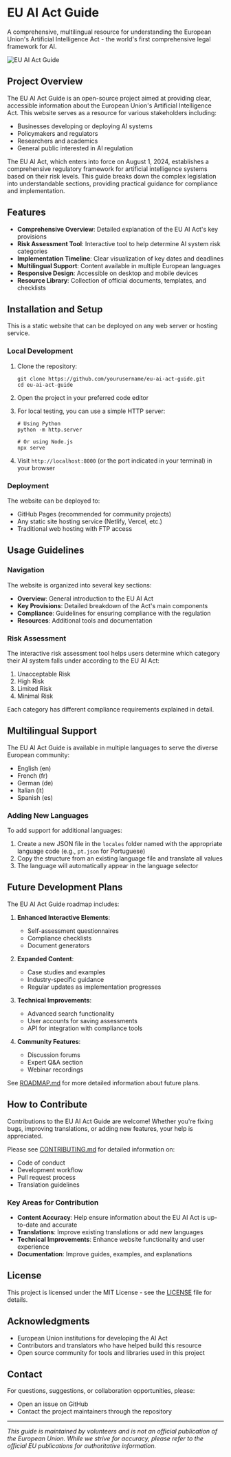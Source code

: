 # EU AI Act Guide

A comprehensive, multilingual resource for understanding the European Union's Artificial Intelligence Act - the world's first comprehensive legal framework for AI.

![EU AI Act Guide](assets/eu-ai-act-banner.jpg)

## Project Overview

The EU AI Act Guide is an open-source project aimed at providing clear, accessible information about the European Union's Artificial Intelligence Act. This website serves as a resource for various stakeholders including:

- Businesses developing or deploying AI systems
- Policymakers and regulators
- Researchers and academics
- General public interested in AI regulation

The EU AI Act, which enters into force on August 1, 2024, establishes a comprehensive regulatory framework for artificial intelligence systems based on their risk levels. This guide breaks down the complex legislation into understandable sections, providing practical guidance for compliance and implementation.

## Features

- **Comprehensive Overview**: Detailed explanation of the EU AI Act's key provisions
- **Risk Assessment Tool**: Interactive tool to help determine AI system risk categories
- **Implementation Timeline**: Clear visualization of key dates and deadlines
- **Multilingual Support**: Content available in multiple European languages
- **Responsive Design**: Accessible on desktop and mobile devices
- **Resource Library**: Collection of official documents, templates, and checklists

## Installation and Setup

This is a static website that can be deployed on any web server or hosting service.

### Local Development

1. Clone the repository:
   ```
   git clone https://github.com/yourusername/eu-ai-act-guide.git
   cd eu-ai-act-guide
   ```

2. Open the project in your preferred code editor

3. For local testing, you can use a simple HTTP server:
   ```
   # Using Python
   python -m http.server
   
   # Or using Node.js
   npx serve
   ```

4. Visit `http://localhost:8000` (or the port indicated in your terminal) in your browser

### Deployment

The website can be deployed to:

- GitHub Pages (recommended for community projects)
- Any static site hosting service (Netlify, Vercel, etc.)
- Traditional web hosting with FTP access

## Usage Guidelines

### Navigation

The website is organized into several key sections:

- **Overview**: General introduction to the EU AI Act
- **Key Provisions**: Detailed breakdown of the Act's main components
- **Compliance**: Guidelines for ensuring compliance with the regulation
- **Resources**: Additional tools and documentation

### Risk Assessment

The interactive risk assessment tool helps users determine which category their AI system falls under according to the EU AI Act:

1. Unacceptable Risk
2. High Risk
3. Limited Risk
4. Minimal Risk

Each category has different compliance requirements explained in detail.

## Multilingual Support

The EU AI Act Guide is available in multiple languages to serve the diverse European community:

- English (en)
- French (fr)
- German (de)
- Italian (it)
- Spanish (es)

### Adding New Languages

To add support for additional languages:

1. Create a new JSON file in the `locales` folder named with the appropriate language code (e.g., `pt.json` for Portuguese)
2. Copy the structure from an existing language file and translate all values
3. The language will automatically appear in the language selector

## Future Development Plans

The EU AI Act Guide roadmap includes:

1. **Enhanced Interactive Elements**:
   - Self-assessment questionnaires
   - Compliance checklists
   - Document generators

2. **Expanded Content**:
   - Case studies and examples
   - Industry-specific guidance
   - Regular updates as implementation progresses

3. **Technical Improvements**:
   - Advanced search functionality
   - User accounts for saving assessments
   - API for integration with compliance tools

4. **Community Features**:
   - Discussion forums
   - Expert Q&A section
   - Webinar recordings

See [ROADMAP.md](ROADMAP.md) for more detailed information about future plans.

## How to Contribute

Contributions to the EU AI Act Guide are welcome! Whether you're fixing bugs, improving translations, or adding new features, your help is appreciated.

Please see [CONTRIBUTING.md](CONTRIBUTING.md) for detailed information on:
- Code of conduct
- Development workflow
- Pull request process
- Translation guidelines

### Key Areas for Contribution

- **Content Accuracy**: Help ensure information about the EU AI Act is up-to-date and accurate
- **Translations**: Improve existing translations or add new languages
- **Technical Improvements**: Enhance website functionality and user experience
- **Documentation**: Improve guides, examples, and explanations

## License

This project is licensed under the MIT License - see the [LICENSE](LICENSE) file for details.

## Acknowledgments

- European Union institutions for developing the AI Act
- Contributors and translators who have helped build this resource
- Open source community for tools and libraries used in this project

## Contact

For questions, suggestions, or collaboration opportunities, please:
- Open an issue on GitHub
- Contact the project maintainers through the repository

---

*This guide is maintained by volunteers and is not an official publication of the European Union. While we strive for accuracy, please refer to the official EU publications for authoritative information.*